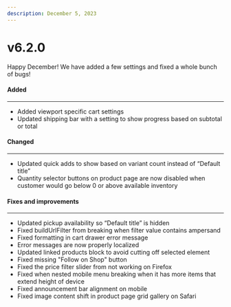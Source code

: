 ```yaml
---
description: December 5, 2023
---
```


# v6.2.0

Happy December! We have added a few settings and fixed a whole bunch of bugs!

#### **Added**

***

* Added viewport specific cart settings
* Updated shipping bar with a setting to show progress based on subtotal or total

#### **Changed**

***

* Updated quick adds to show based on variant count instead of “Default title”
* Quantity selector buttons on product page are now disabled when customer would go below 0 or above available inventory

#### **Fixes and improvements**

***

* Updated pickup availability so “Default title” is hidden
* Fixed buildUrlFilter from breaking when filter value contains ampersand
* Fixed formatting in cart drawer error message
* Error messages are now properly localized
* Updated linked products block to avoid cutting off selected element
* Fixed missing "Follow on Shop" button
* Fixed the price filter slider from not working on Firefox
* Fixed when nested mobile menu breaking when it has more items that extend height of device
* Fixed announcement bar alignment on mobile
* Fixed image content shift in product page grid gallery on Safari
